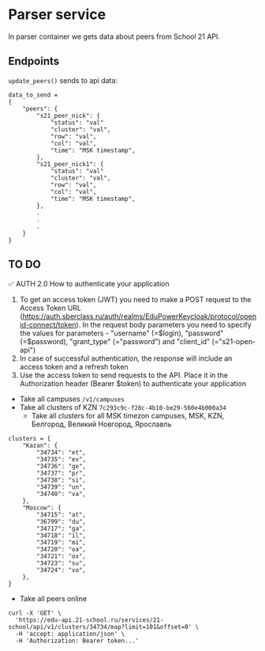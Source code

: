 # Parser service

In parser container we gets data about peers from School 21 API. 

## Endpoints

`update_peers()` sends to api data:

```
data_to_send =
{
	"peers": { 
		"s21_peer_nick": {
			"status": "val"
			"cluster": "val",
			"row": "val",
			"col": "val",
			"time": "MSK timestamp",
		},
		"s21_peer_nick1": {
			"status": "val"
			"cluster": "val",
			"row": "val",
			"col": "val",
			"time": "MSK timestamp",
		},
		.
		.	
		.
	}
}
```

## TO DO


✅ AUTH 2.0
How to authenticate your application

1. To get an access token (JWT) you need to make a POST request to the Access Token URL (https://auth.sberclass.ru/auth/realms/EduPowerKeycloak/protocol/openid-connect/token). In the request body parameters you need to specify the values for parameters - "username" (=$login), "password" (=$password), "grant_type" (="password") and "client_id" (="s21-open-api")
2. In case of successful authentication, the response will include an access token and a refresh token
3. Use the access token to send requests to the API. Place it in the Authorization header (Bearer $token) to authenticate your application
- Take all campuses `/v1/campuses`
- Take all clusters of KZN `7c293c9c-f28c-4b10-be29-560e4b000a34` 
	-  Take all clusters for all MSK timezon campuses, MSK, KZN, Белгород, Великий Новгород, Ярославль

``` 
clusters = {
    "Kazan": {
        "34734": "et",
        "34735": "ev",
        "34736": "ge",
        "34737": "pr",
        "34738": "si",
        "34739": "un",
        "34740": "va",
    },
    "Moscow": {
        "34715": "at",
        "36799": "du",
        "34717": "ga", 
        "34718": "il",
        "34719": "mi",
        "34720": "oa",
        "34721": "ox",
        "34723": "su",
        "34724": "vo",
    },
}
```

- Take all peers online 
```
curl -X 'GET' \
  'https://edu-api.21-school.ru/services/21-school/api/v1/clusters/34734/map?limit=101&offset=0' \
  -H 'accept: application/json' \
  -H 'Authorization: Bearer token...'
  ```